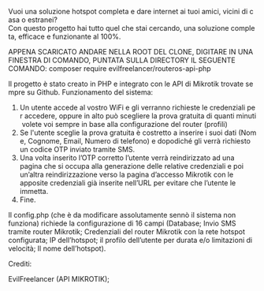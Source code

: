 Vuoi una soluzione hotspot completa e dare internet ai tuoi amici, vicini di casa o estranei?Con questo progetto hai tutto quel che stai cercando, una soluzione completa, efficace e funzionante al 100%.

APPENA SCARICATO ANDARE NELLA ROOT DEL CLONE, DIGITARE IN UNA FINESTRA DI COMANDO, PUNTATA SULLA DIRECTORY IL SEGUENTE COMANDO: composer require evilfreelancer/routeros-api-php

Il progetto è stato creato in PHP e integrato con le API di Mikrotik trovate sempre su Github.
Funzionamento del sistema:
1. Un utente accede al vostro WiFi e gli verranno richieste le credenziali per accedere, oppure in alto può scegliere la prova gratuita di quanti minuti volete voi sempre in base alla configurazione del router (profili)
2. Se l'utente sceglie la prova gratuita è costretto a inserire i suoi dati (Nome, Cognome, Email, Numero di telefono) e dopodiché gli verrà richiesto un codice OTP inviato tramite SMS.
3. Una volta inserito l’OTP corretto l’utente verrà reindirizzato ad una pagina che si occupa alla generazione delle relative credenziali e poi un’altra reindirizzazione verso la pagina d’accesso Mikrotik con le apposite credenziali già inserite nell’URL per evitare che l’utente le immetta.
4. Fine.

Il config.php (che è da modificare assolutamente sennò il sistema non funziona) richiede la configurazione di 16 campi (Database; Invio SMS tramite router Mikrotik; Credenziali del router Mikrotik con la rete hotspot configurata; IP dell’hotspot; il profilo dell’utente per durata e/o limitazioni di velocità; Il nome dell’hotspot).

Crediti:

EvilFreelancer (API MIKROTIK);
